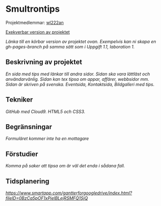 # Smultrontips
Projektmedlemmar: 
[wl222an](https://github.com/weronikalevin)


[Exekverbar version av projektet](http://weronikalevin.github.io/ProjektskelettHT13/)

*Länka till en körbar version av projektet ovan. Exempelvis kan ni skapa en gh-pages-branch på samma sätt som i Uppgift 1.1, laboration 1.*

## Beskrivning av projektet
*En sida med tips med länkar till andra sidor.  Sidan ska vara lättläst och användarvänlig. Sidan kan tex tipsa om appar, affärer, webbsidor mm. Sidan är skriven på svenska. Eventsida, Kontaktsida, Bildgalleri med tips.*

## Tekniker
*GitHub med Cloud9. HTML5 och CSS3.*

## Begränsningar
*Formuläret kommer inte ha en mottagare*

## Förstudier
*Komma på saker att tipsa om är väl det enda i sådana fall.*


## Tidsplanering
*https://www.smartapp.com/gantterforgoogledrive/index.html?fileID=0BzCa5pOF1xPielBLejRSMFQ1SjQ*


